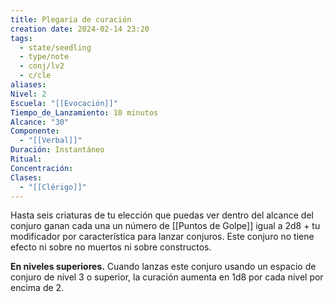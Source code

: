 ```yaml
---
title: Plegaria de curación
creation date: 2024-02-14 23:20
tags:
  - state/seedling
  - type/note
  - conj/lv2
  - c/cle
aliases: 
Nivel: 2
Escuela: "[[Evocación]]"
Tiempo_de_Lanzamiento: 10 minutos
Alcance: "30"
Componente:
  - "[[Verbal]]"
Duración: Instantáneo
Ritual: 
Concentración: 
Clases:
  - "[[Clérigo]]"
---
```

Hasta seis criaturas de tu elección que puedas ver dentro del alcance del conjuro ganan cada una un número de [[Puntos de Golpe]] igual a 2d8 + tu modificador por característica para lanzar conjuros. Este conjuro no tiene efecto ni sobre no muertos ni sobre constructos.

**En niveles superiores.** Cuando lanzas este conjuro usando un espacio de conjuro de nivel 3 o superior, la curación aumenta en 1d8 por cada nivel por encima de 2.
